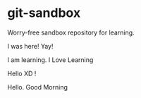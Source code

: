 # git-sandbox
Worry-free sandbox repository for learning.

I was here! Yay!

I am learning.
I Love Learning

Hello XD !

Hello. Good Morning

